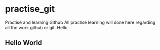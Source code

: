 # practise_git
Practise and learning Github
All practise learning will done here regarding all the work github or git.
Hello
## Hello World